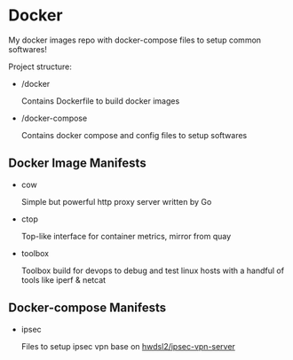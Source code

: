 # Docker

My docker images repo with docker-compose files to setup common softwares!

Project structure:

- /docker

  Contains Dockerfile to build docker images

- /docker-compose

  Contains docker compose and config files to setup softwares 

## Docker Image Manifests

- cow

  Simple but powerful http proxy server written by Go

- ctop

  Top-like interface for container metrics, mirror from quay

- toolbox

  Toolbox build for devops to debug and test linux hosts with a handful of tools like iperf & netcat

## Docker-compose Manifests

- ipsec

  Files to setup ipsec vpn base on [hwdsl2/ipsec-vpn-server](https://github.com/hwdsl2/docker-ipsec-vpn-server)